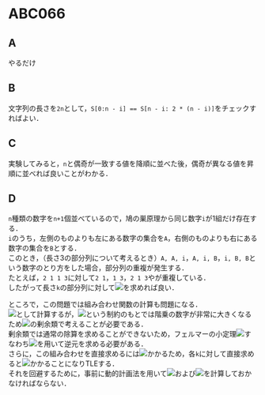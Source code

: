 # ABC066

## A
やるだけ

## B
文字列の長さを`2n`として，`S[0:n - i] == S[n - i: 2 * (n - i)]`をチェックすればよい．

## C
実験してみると，`n`と偶奇が一致する値を降順に並べた後，偶奇が異なる値を昇順に並べれば良いことがわかる．

## D
`n`種類の数字を`n+1`個並べているので，鳩の巣原理から同じ数字`i`が1組だけ存在する．  
`i`のうち，左側のものよりも左にある数字の集合を`A`，右側のものよりも右にある数字の集合を`B`とする．  
このとき，（長さ3の部分列について考えるとき）`A, A, i`，`A, i, B`，`i, B, B`という数字のとり方をした場合，部分列の重複が発生する．  
たとえば，`2 1 1 3`に対して`2 1`，`1 3`，`2 1 3`やが重複している．  
したがって長さ`k`の部分列に対して<img src="https://latex.codecogs.com/gif.latex?_{n+1}C_{k}-_{|A|+|B|}C_{k-1}" />を求めれば良い．

ところで，この問題では組み合わせ関数の計算も問題になる．  
<img src="https://latex.codecogs.com/gif.latex?_nC_r=\frac{n!}{r!(n-r)!}" />として計算するが，<img src="https://latex.codecogs.com/gif.latex?n\le10^{5}" />という制約のもとでは階乗の数字が非常に大きくなるため<img src="https://latex.codecogs.com/gif.latex?10^9+7" />の剰余類で考えることが必要である．  
剰余類では通常の除算を求めることができないため，フェルマーの小定理<img src="https://latex.codecogs.com/gif.latex?k^{n-1}\equiv\,1\,(mod~n)" />すなわち<img src="https://latex.codecogs.com/gif.latex?k^{-1}\equiv\,k^{n-2}\,(mod~n)" />を用いて逆元を求める必要がある．  
さらに，この組み合わせを直接求めるには<img src="https://latex.codecogs.com/gif.latex?\mathcal{O}(n)" />かかるため，各`k`に対して直接求めると<img src="https://latex.codecogs.com/gif.latex?\mathcal{O}(n^2)" />かかることになりTLEする．  
それを回避するために，事前に動的計画法を用いて<img src="https://latex.codecogs.com/gif.latex?n!" />および<img src="https://latex.codecogs.com/gif.latex?n!^{-1}" />を計算しておかなければならない．
